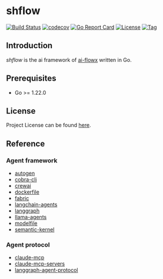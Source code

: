 # shflow

[![Build Status](https://github.com/ai-flowx/shflow/workflows/ci/badge.svg?branch=main&event=push)](https://github.com/ai-flowx/shflow/actions?query=workflow%3Aci)
[![codecov](https://codecov.io/gh/ai-flowx/shflow/branch/main/graph/badge.svg?token=El8oiyaIsD)](https://codecov.io/gh/ai-flowx/shflow)
[![Go Report Card](https://goreportcard.com/badge/github.com/ai-flowx/shflow)](https://goreportcard.com/report/github.com/ai-flowx/shflow)
[![License](https://img.shields.io/github/license/ai-flowx/shflow.svg)](https://github.com/ai-flowx/shflow/blob/main/LICENSE)
[![Tag](https://img.shields.io/github/tag/ai-flowx/shflow.svg)](https://github.com/ai-flowx/shflow/tags)

## Introduction

*shflow* is the ai framework of [ai-flowx](https://github.com/ai-flowx) written in Go.

## Prerequisites

- Go >= 1.22.0

## License

Project License can be found [here](LICENSE).

## Reference

### Agent framework

- [autogen](https://github.com/microsoft/autogen)
- [cobra-cli](https://github.com/spf13/cobra-cli)
- [crewai](https://github.com/crewAIInc/crewAI)
- [dockerfile](https://docs.docker.com/reference/dockerfile/)
- [fabric](https://github.com/danielmiessler/fabric)
- [langchain-agents](https://www.langchain.com/agents)
- [langgraph](https://langchain-ai.github.io/langgraph/)
- [llama-agents](https://github.com/run-llama/llama-agents)
- [modelfile](https://github.com/ollama/ollama/blob/main/docs/modelfile.md)
- [semantic-kernel](https://github.com/microsoft/semantic-kernel)

### Agent protocol

- [claude-mcp](https://ai-claude.net/mcp/)
- [claude-mcp-servers](https://github.com/modelcontextprotocol/servers)
- [langgraph-agent-protocol](https://github.com/langchain-ai/agent-protocol)
